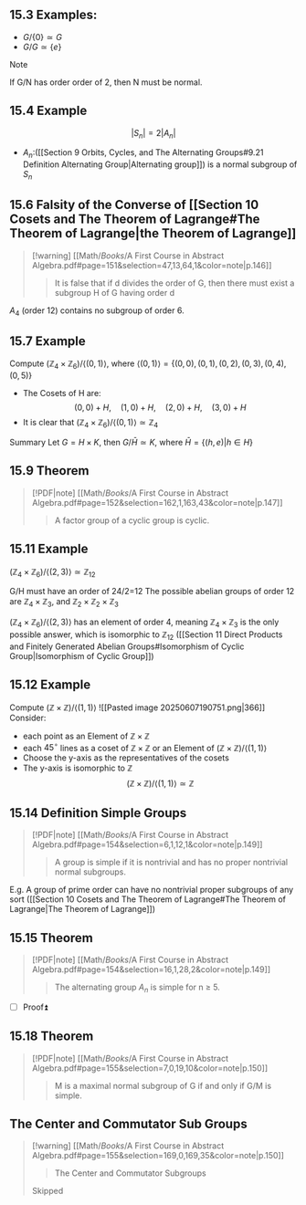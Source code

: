 
## 15.3 Examples:
- $G/\{0\}\simeq G$
- $G/G\simeq \{e\}$

> [!NOTE]
> If G/N has order order of 2, then N must be normal.


## 15.4 Example
$$\lvert S_n\rvert=2\lvert A_n\rvert$$
- $A_n$:([[Section 9 Orbits, Cycles, and The Alternating Groups#9.21 Definition Alternating Group|Alternating group]]) is a normal subgroup of $S_n$

## 15.6 Falsity of the Converse of [[Section 10 Cosets and The Theorem of Lagrange#The Theorem of Lagrange|the Theorem of Lagrange]]

> [!warning] [[Math/_Books_/A First Course in Abstract Algebra.pdf#page=151&selection=47,13,64,1&color=note|p.146]]
> > It is false that if d divides the order of G, then there must exist a subgroup H of G having order d
> 

$A_4$ (order 12) contains no subgroup of order 6.

## 15.7 Example
Compute $(\mathbb Z_4 \times \mathbb Z_6)/ \langle (0,1)\rangle$, where $\langle (0,1)\rangle=\{(0,0),(0,1),(0,2),(0,3),(0,4),(0,5)\}$
- The Cosets of H are: $$(0,0)+H,\quad (1,0)+H,\quad (2,0)+H,\quad(3,0)+H$$
- It is clear that $(\mathbb Z_4 \times \mathbb Z_6)/ \langle (0,1)\rangle\simeq\mathbb Z_4$

Summary
Let $G=H\times K$, then $G/\bar{H}\simeq K$,  where $\bar {H}=\{(h,e)|h\in H\}$  

## 15.9 Theorem
> [!PDF|note] [[Math/_Books_/A First Course in Abstract Algebra.pdf#page=152&selection=162,1,163,43&color=note|p.147]]
> > A factor group of a cyclic group is cyclic.
> 

## 15.11 Example

$(\mathbb Z_4 \times \mathbb Z_6)/ \langle (2,3)\rangle\simeq\mathbb Z_{12}$

G/H must have an order of 24/2=12
The possible abelian groups of order 12 are $\mathbb Z_4\times\mathbb Z_3$, and $\mathbb Z_2\times\mathbb Z_2\times\mathbb Z_3$

$(\mathbb Z_4 \times \mathbb Z_6)/ \langle (2,3)\rangle$ has an element of order 4, meaning $\mathbb Z_4\times\mathbb Z_3$ is the only possible answer, which is isomorphic to $\mathbb Z_{12}$ ([[Section 11 Direct Products and Finitely Generated Abelian Groups#Isomorphism of Cyclic Group|Isomorphism of Cyclic Group]])

## 15.12 Example
Compute $(\mathbb Z \times \mathbb Z)/ \langle (1,1)\rangle$
![[Pasted image 20250607190751.png|366]]
Consider:
- each point as an Element of $\mathbb Z \times \mathbb Z$ 
- each $45^{\circ}$ lines as a coset of $\mathbb Z \times \mathbb Z$ or an Element of $(\mathbb Z \times \mathbb Z)/ \langle (1,1)\rangle$
- Choose the y-axis as the representatives of the cosets
- The y-axis is isomorphic to $\mathbb Z$
$$(\mathbb Z \times \mathbb Z)/ \langle (1,1)\rangle\simeq\mathbb Z$$

## 15.14 Definition Simple Groups
> [!PDF|note] [[Math/_Books_/A First Course in Abstract Algebra.pdf#page=154&selection=6,1,12,1&color=note|p.149]]
> > A group is simple if it is nontrivial and has no proper nontrivial normal subgroups. 

E.g. A group of prime order can have no nontrivial proper subgroups of any sort ([[Section 10 Cosets and The Theorem of Lagrange#The Theorem of Lagrange|The Theorem of Lagrange]])

## 15.15 Theorem 

> [!PDF|note] [[Math/_Books_/A First Course in Abstract Algebra.pdf#page=154&selection=16,1,28,2&color=note|p.149]]
> > The alternating group $A_n$ is simple for n ≥ 5.
> 

- [ ] Proof⏫

## 15.18 Theorem
> [!PDF|note] [[Math/_Books_/A First Course in Abstract Algebra.pdf#page=155&selection=7,0,19,10&color=note|p.150]]
> > M is a maximal normal subgroup of G if and only if G/M is simple.

## The  Center and Commutator Sub Groups

> [!warning] [[Math/_Books_/A First Course in Abstract Algebra.pdf#page=155&selection=169,0,169,35&color=note|p.150]]
> > The Center and Commutator Subgroups
> 
> Skipped


